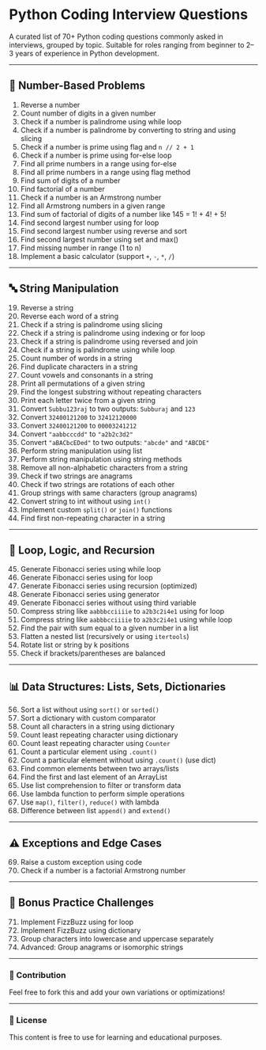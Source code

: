  # Python Coding Interview Questions

A curated list of 70+ Python coding questions commonly asked in interviews, grouped by topic. Suitable for roles ranging from beginner to 2–3 years of experience in Python development.

---

## 🧮 Number-Based Problems

1. Reverse a number  
2. Count number of digits in a given number  
3. Check if a number is palindrome using while loop  
4. Check if a number is palindrome by converting to string and using slicing  
5. Check if a number is prime using flag and `n // 2 + 1`  
6. Check if a number is prime using for-else loop  
7. Find all prime numbers in a range using for-else  
8. Find all prime numbers in a range using flag method  
9. Find sum of digits of a number  
10. Find factorial of a number  
11. Check if a number is an Armstrong number  
12. Find all Armstrong numbers in a given range  
13. Find sum of factorial of digits of a number like 145 = 1! + 4! + 5!  
14. Find second largest number using for loop  
15. Find second largest number using reverse and sort  
16. Find second largest number using set and max()  
17. Find missing number in range (1 to n)  
18. Implement a basic calculator (support `+`, `-`, `*`, `/`)

---

## 🔤 String Manipulation

19. Reverse a string  
20. Reverse each word of a string  
21. Check if a string is palindrome using slicing  
22. Check if a string is palindrome using indexing or for loop  
23. Check if a string is palindrome using reversed and join  
24. Check if a string is palindrome using while loop  
25. Count number of words in a string  
26. Find duplicate characters in a string  
27. Count vowels and consonants in a string  
28. Print all permutations of a given string  
29. Find the longest substring without repeating characters  
30. Print each letter twice from a given string  
31. Convert `Subbu123raj` to two outputs: `Subburaj` and `123`  
32. Convert `32400121200` to `32412120000`  
33. Convert `32400121200` to `00003241212`  
34. Convert `"aabbcccdd"` to `"a2b2c3d2"`  
35. Convert `"aBACbcEDed"` to two outputs: `"abcde"` and `"ABCDE"`  
36. Perform string manipulation using list  
37. Perform string manipulation using string methods  
38. Remove all non-alphabetic characters from a string  
39. Check if two strings are anagrams  
40. Check if two strings are rotations of each other  
41. Group strings with same characters (group anagrams)  
42. Convert string to int without using `int()`  
43. Implement custom `split()` or `join()` functions  
44. Find first non-repeating character in a string  

---

## 🔁 Loop, Logic, and Recursion

45. Generate Fibonacci series using while loop  
46. Generate Fibonacci series using for loop  
47. Generate Fibonacci series using recursion (optimized)  
48. Generate Fibonacci series using generator  
49. Generate Fibonacci series without using third variable  
50. Compress string like `aabbbcciiiie` to `a2b3c2i4e1` using for loop  
51. Compress string like `aabbbcciiiie` to `a2b3c2i4e1` using while loop  
52. Find the pair with sum equal to a given number in a list  
53. Flatten a nested list (recursively or using `itertools`)  
54. Rotate list or string by k positions  
55. Check if brackets/parentheses are balanced  

---

## 📊 Data Structures: Lists, Sets, Dictionaries

56. Sort a list without using `sort()` or `sorted()`  
57. Sort a dictionary with custom comparator  
58. Count all characters in a string using dictionary  
59. Count least repeating character using dictionary  
60. Count least repeating character using `Counter`  
61. Count a particular element using `.count()`  
62. Count a particular element without using `.count()` (use dict)  
63. Find common elements between two arrays/lists  
64. Find the first and last element of an ArrayList  
65. Use list comprehension to filter or transform data  
66. Use lambda function to perform simple operations  
67. Use `map()`, `filter()`, `reduce()` with lambda  
68. Difference between list `append()` and `extend()`  

---

## ⚠️ Exceptions and Edge Cases

69. Raise a custom exception using code  
70. Check if a number is a factorial Armstrong number  

---

## 🧪 Bonus Practice Challenges

71. Implement FizzBuzz using for loop  
72. Implement FizzBuzz using dictionary  
73. Group characters into lowercase and uppercase separately  
74. Advanced: Group anagrams or isomorphic strings  

---

### 📝 Contribution

Feel free to fork this and add your own variations or optimizations!

---

### 🔗 License

This content is free to use for learning and educational purposes.
